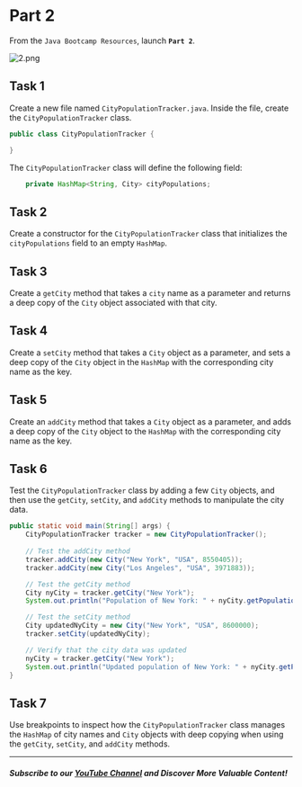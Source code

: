 # Part 2

From the `Java Bootcamp Resources`, launch **`Part 2`**.

![2.png](https://firebasestorage.googleapis.com/v0/b/learnthepart-75aed.appspot.com/o/images%2F4d714b6a-ae3f-4d16-8b31-70134b6710f6?alt=media&token=dd553cd9-af91-4185-b764-d504c82f628d)


## Task 1
Create a new file named `CityPopulationTracker.java`. Inside the file, create the `CityPopulationTracker` class.

```java
public class CityPopulationTracker {

}
```

The `CityPopulationTracker` class will define the following field:

```java
    private HashMap<String, City> cityPopulations;
```

## Task 2
Create a constructor for the `CityPopulationTracker` class that initializes the `cityPopulations` field to an empty `HashMap`.

## Task 3
Create a `getCity` method that takes a `city` name as a parameter and returns a deep copy of the `City` object associated with that city.

## Task 4
Create a `setCity` method that takes a `City` object as a parameter, and sets a deep copy of the `City` object in the `HashMap` with the corresponding city name as the key.

## Task 5
Create an `addCity` method that takes a `City` object as a parameter, and adds a deep copy of the `City` object to the `HashMap` with the corresponding city name as the key.

## Task 6
Test the `CityPopulationTracker` class by adding a few `City` objects, and then use the `getCity`, `setCity`, and `addCity` methods to manipulate the city data.

```java
public static void main(String[] args) {
    CityPopulationTracker tracker = new CityPopulationTracker();
    
    // Test the addCity method
    tracker.addCity(new City("New York", "USA", 8550405));
    tracker.addCity(new City("Los Angeles", "USA", 3971883));

    // Test the getCity method
    City nyCity = tracker.getCity("New York");
    System.out.println("Population of New York: " + nyCity.getPopulation());

    // Test the setCity method
    City updatedNyCity = new City("New York", "USA", 8600000);
    tracker.setCity(updatedNyCity);

    // Verify that the city data was updated
    nyCity = tracker.getCity("New York");
    System.out.println("Updated population of New York: " + nyCity.getPopulation());
}
```

## Task 7
Use breakpoints to inspect how the `CityPopulationTracker` class manages the `HashMap` of city names and `City` objects with deep copying when using the `getCity`, `setCity`, and `addCity` methods.


-----
##### Subscribe to our [YouTube Channel](https://www.youtube.com/@RayanSlim087?sub_confirmation=1) and Discover More Valuable Content!

